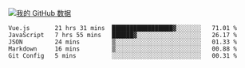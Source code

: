 [![我的 GitHub 数据](https://github-readme-stats.vercel.app/api?username=unbrain&?theme=dark)]()

<!--START_SECTION:waka-->
```text
Vue.js       21 hrs 31 mins  █████████████████▓░░░░░░░   71.01 % 
JavaScript   7 hrs 55 mins   ██████▓░░░░░░░░░░░░░░░░░░   26.17 % 
JSON         24 mins         ▒░░░░░░░░░░░░░░░░░░░░░░░░   01.33 % 
Markdown     16 mins         ▒░░░░░░░░░░░░░░░░░░░░░░░░   00.88 % 
Git Config   5 mins          ░░░░░░░░░░░░░░░░░░░░░░░░░   00.31 % 
```
<!--END_SECTION:waka-->

